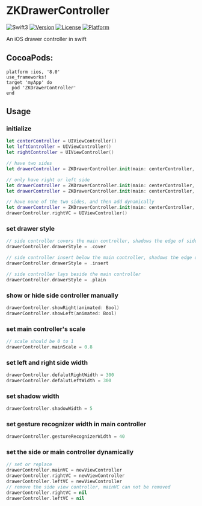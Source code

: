 # ZKDrawerController
![Swift3](https://img.shields.io/badge/Swift-3.0-orange.svg?style=flat")
[![Version](https://img.shields.io/cocoapods/v/ZKDrawerController.svg?style=flat)](http://cocoapods.org/pods/ZKDrawerController)
[![License](https://img.shields.io/cocoapods/l/ZKDrawerController.svg?style=flat)](http://cocoapods.org/pods/ZKDrawerController)
[![Platform](https://img.shields.io/cocoapods/p/ZKDrawerController.svg?style=flat)](http://cocoapods.org/pods/ZKDrawerController)  

An iOS drawer controller in swift

## CocoaPods:
```
platform :ios, '8.0'
use_frameworks!
target 'myApp' do
  pod 'ZKDrawerController'
end
```

## Usage

### initialize
```swift
let centerController = UIViewController()
let leftController = UIViewController()
let rightController = UIViewController()

// have two sides
let drawerController = ZKDrawerController.init(main: centerController, right: rightController, left: leftController)

// only have right or left side
let drawerController = ZKDrawerController.init(main: centerController, right: rightController, left: nil)
let drawerController = ZKDrawerController.init(main: centerController, right: nil, left: leftController)

// have none of the two sides, and then add dynamically
let drawerController = ZKDrawerController.init(main: centerController, right: nil, left: nil)
drawerController.rightVC = UIViewController()
```
### set drawer style
```swift
// side controller covers the main controller, shadows the edge of side controllers' view
drawerController.drawerStyle = .cover

// side controller insert below the main controller, shadows the edge of main controller's view
drawerController.drawerStyle = .insert

// side controller lays beside the main controller
drawerController.drawerStyle = .plain
```

### show or hide side controller manually
```swift
drawerController.showRight(animated: Bool)
drawerController.showLeft(animated: Bool)
```

### set main controller's scale
```swift
// scale should be 0 to 1
drawerController.mainScale = 0.8
```
### set left and right side width
```swift
drawerController.defalutRightWidth = 300
drawerController.defalutLeftWidth = 300

```
### set shadow width
```swift
drawerController.shadowWidth = 5
```

### set gesture recognizer width in main controller
```swift
drawerController.gestureRecognizerWidth = 40
```

### set the side or main controller dynamically
```swift
// set or replace
drawerController.mainVC = newViewController
drawerController.rightVC = newViewController
drawerController.leftVC = newViewController
// remove the side view controller, mainVC can not be removed
drawerController.rightVC = nil
drawerController.leftVC = nil
```

